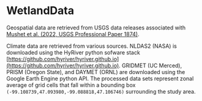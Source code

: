 # WetlandData

Geospatial data are retrieved from USGS data releases associated with [Mushet et al. (2022, USGS Professional Paper 1874)](https://doi.org/10.3133/pp1874).

Climate data are retrieved from various sources. NLDAS2 (NASA) is downloaded using the HyRiver python sofware stack [https://github.com/hyriver/hyriver.github.io](https://github.com/hyriver/hyriver.github.io). GRIDMET (UC Merced), PRISM (Oregon State), and DAYMET (ORNL) are downloaded using the Google Earth Engine python API. The processed data sets represent zonal average of grid cells that fall within a bounding box `(-99.108739,47.093980,-99.088818,47.106746)` surrounding the study area.
